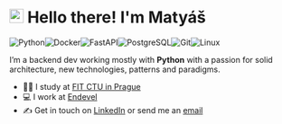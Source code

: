 # <img src="https://media.giphy.com/media/hvRJCLFzcasrR4ia7z/giphy.gif" width="25px"> Hello there! I'm Matyáš

![Python](https://img.shields.io/badge/Python-3776AB?logo=Python&logoColor=white&style=for-the-badge)![Docker](https://img.shields.io/badge/Docker-2496ED?logo=Docker&logoColor=white&style=for-the-badge)![FastAPI](https://img.shields.io/badge/FastAPI-009688?logo=FastAPI&logoColor=white&style=for-the-badge)![PostgreSQL](https://img.shields.io/badge/PostgreSQL-4169E1?logo=PostgreSQL&logoColor=white&style=for-the-badge)![Git](https://img.shields.io/badge/Git-f05032?logo=Git&logoColor=white&style=for-the-badge)![Linux](https://img.shields.io/badge/Linux-fcc624?logo=Linux&logoColor=black&style=for-the-badge)

I’m a backend dev working mostly with **Python** with a passion for solid architecture, new technologies, patterns and paradigms.

- :man_student: I study at [FIT CTU in Prague](https://fit.cvut.cz/)
- :computer: I work at [Endevel](https://endevel.cz/)
- :writing_hand: Get in touch on [LinkedIn](https://www.linkedin.com/in/matyasrichter/) or send me an [email](mailto:mail@mrichter.cz)
